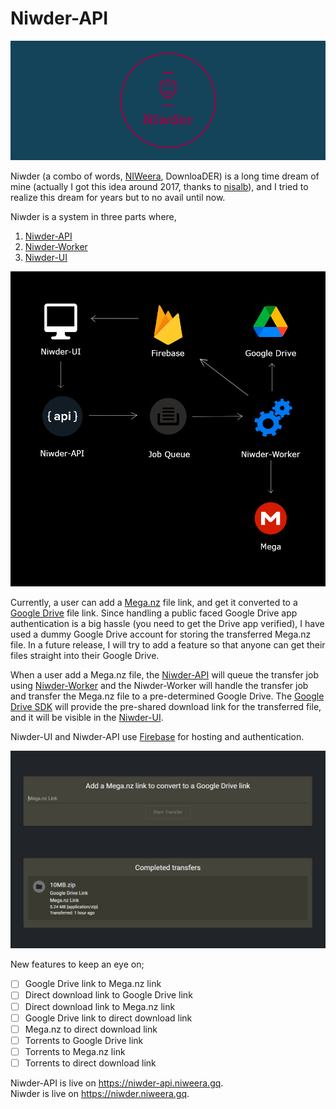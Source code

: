# Niwder-API

![image](assets/cover_3.png)

Niwder (a combo of words, [NIWeera](https://github.com/Niweera), DownloaDER) is a long time dream of mine (actually I got this idea around 2017, thanks to [nisalb](https://github.com/nisalb)), and I tried to realize this dream for years but to no avail until now.

Niwder is a system in three parts where,

1. [Niwder-API](https://github.com/Niweera/niwder-api)
2. [Niwder-Worker](https://github.com/Niweera/niwder-api/tree/main/src/worker)
3. [Niwder-UI](https://github.com/Niweera/niwder)

![image](assets/system.jpg)

Currently, a user can add a [Mega.nz](https://mega.nz) file link, and get it converted to a [Google Drive](https://drive.google.com) file link. Since handling a public faced Google Drive app authentication is a big hassle (you need to get the Drive app verified), I have used a dummy Google Drive account for storing the transferred Mega.nz file. In a future release, I will try to add a feature so that anyone can get their files straight into their Google Drive.

When a user add a Mega.nz file, the [Niwder-API](https://github.com/Niweera/niwder-api) will queue the transfer job using [Niwder-Worker](https://github.com/Niweera/niwder-api/tree/main/src/worker) and the Niwder-Worker will handle the transfer job and transfer the Mega.nz file to a pre-determined Google Drive. The [Google Drive SDK](https://developers.google.com/drive) will provide the pre-shared download link for the transferred file, and it will be visible in the [Niwder-UI](https://github.com/Niweera/niwder).

Niwder-UI and Niwder-API use [Firebase](https://firebase.google.com/) for hosting and authentication.

![image](assets/ui.jpg)

New features to keep an eye on;

- [ ] Google Drive link to Mega.nz link
- [ ] Direct download link to Google Drive link
- [ ] Direct download link to Mega.nz link
- [ ] Google Drive link to direct download link
- [ ] Mega.nz to direct download link
- [ ] Torrents to Google Drive link
- [ ] Torrents to Mega.nz link
- [ ] Torrents to direct download link

Niwder-API is live on https://niwder-api.niweera.gq. <br/>
Niwder is live on https://niwder.niweera.gq.
